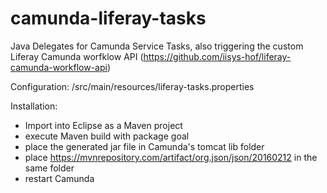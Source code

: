 # camunda-liferay-tasks
Java Delegates for Camunda Service Tasks, also triggering the custom Liferay Camunda worfklow API (https://github.com/iisys-hof/liferay-camunda-workflow-api)

Configuration: /src/main/resources/liferay-tasks.properties

Installation:

* Import into Eclipse as a Maven project
* execute Maven build with package goal
* place the generated jar file in Camunda's tomcat lib folder
* place https://mvnrepository.com/artifact/org.json/json/20160212 in the same folder
* restart Camunda